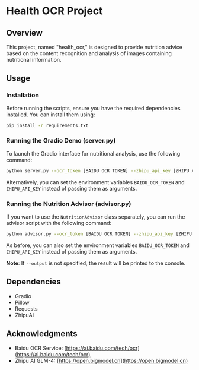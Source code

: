 # Health OCR Project

## Overview

This project, named "health_ocr," is designed to provide nutrition advice based on the content recognition and analysis of images containing nutritional information.

## Usage

### Installation

Before running the scripts, ensure you have the required dependencies installed. You can install them using:

```bash
pip install -r requirements.txt
```

### Running the Gradio Demo (server.py)

To launch the Gradio interface for nutritional analysis, use the following command:

```bash
python server.py --ocr_token [BAIDU OCR TOKEN] --zhipu_api_key [ZHIPU AI API KEY]
```

Alternatively, you can set the environment variables `BAIDU_OCR_TOKEN` and `ZHIPU_API_KEY` instead of passing them as arguments.

### Running the Nutrition Advisor (advisor.py)

If you want to use the `NutritionAdvisor` class separately, you can run the advisor script with the following command:

```bash
python advisor.py --ocr_token [BAIDU OCR TOKEN] --zhipu_api_key [ZHIPU AI API KEY] --img_path path/to/image.png --output path/to/output.txt
```

As before, you can also set the environment variables `BAIDU_OCR_TOKEN` and `ZHIPU_API_KEY` instead of passing them as arguments.

**Note**: If `--output` is not specified, the result will be printed to the console.

## Dependencies

- Gradio
- Pillow
- Requests
- ZhipuAI

## Acknowledgments

- Baidu OCR Service: [https://ai.baidu.com/tech/ocr](https://ai.baidu.com/tech/ocr)
- Zhipu AI GLM-4: [https://open.bigmodel.cn](https://open.bigmodel.cn)
